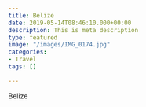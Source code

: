 ```yaml
---
title: Belize
date: 2019-05-14T08:46:10.000+00:00
description: This is meta description
type: featured
image: "/images/IMG_0174.jpg"
categories:
- Travel
tags: []

---
```

Belize